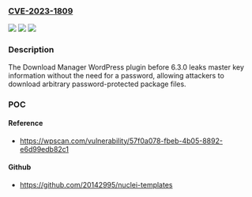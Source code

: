 ### [CVE-2023-1809](https://cve.mitre.org/cgi-bin/cvename.cgi?name=CVE-2023-1809)
![](https://img.shields.io/static/v1?label=Product&message=Download%20Manager&color=blue)
![](https://img.shields.io/static/v1?label=Version&message=6.0.0%3C%206.3.0%20&color=brighgreen)
![](https://img.shields.io/static/v1?label=Vulnerability&message=CWE-200%20Information%20Exposure&color=brighgreen)

### Description

The Download Manager WordPress plugin before 6.3.0 leaks master key information without the need for a password, allowing attackers to download arbitrary password-protected package files.

### POC

#### Reference
- https://wpscan.com/vulnerability/57f0a078-fbeb-4b05-8892-e6d99edb82c1

#### Github
- https://github.com/20142995/nuclei-templates

